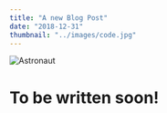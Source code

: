 ```yaml
---
title: "A new Blog Post"
date: "2018-12-31"
thumbnail: "../images/code.jpg"
---
```


![Astronaut](./landscape4.jpg)

# To be written soon!
